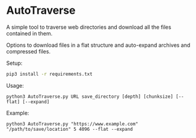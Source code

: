 # AutoTraverse
A simple tool to traverse web directories and download all the files contained in them.

Options to download files in a flat structure and auto-expand archives and compressed files.

Setup:
```bash
pip3 install -r requirements.txt
```

Usage:
```
python3 AutoTraverse.py URL save_directory [depth] [chunksize] [--flat] [--expand]
```

Example:
```
python3 AutoTraverse.py "https://www.example.com" "/path/to/save/location" 5 4096 --flat --expand
```
